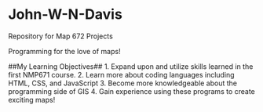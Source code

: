 # John-W-N-Davis

Repository for Map 672 Projects

Programming for the love of maps!

##My Learning Objectives##
    1. Expand upon and utilize skills learned in the first NMP671 course.
    2. Learn more about coding languages including HTML, CSS, and JavaScript
    3. Become more knowledgeable about the programming side of GIS
    4. Gain experience using these programs to create exciting maps!